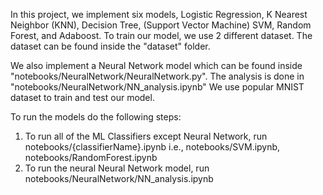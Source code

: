 In this project, we implement six models, Logistic Regression, K Nearest Neighbor (KNN), Decision Tree, (Support Vector Machine) SVM, Random Forest, and Adaboost. To train our model, we use 2 different dataset. The dataset can be found inside the "dataset" folder.

We also implement a Neural Network model which can be found inside "notebooks/NeuralNetwork/NeuralNetwork.py". The analysis is done in "notebooks/NeuralNetwork/NN_analysis.ipynb" We use popular MNIST dataset to train and test our model.

To run the models do the following steps:

1. To run all of the ML Classifiers except Neural Network, run notebooks/{classifierName}.ipynb
i.e., notebooks/SVM.ipynb, notebooks/RandomForest.ipynb
2. To run the neural Neural Network model, run notebooks/NeuralNetwork/NN_analysis.ipynb